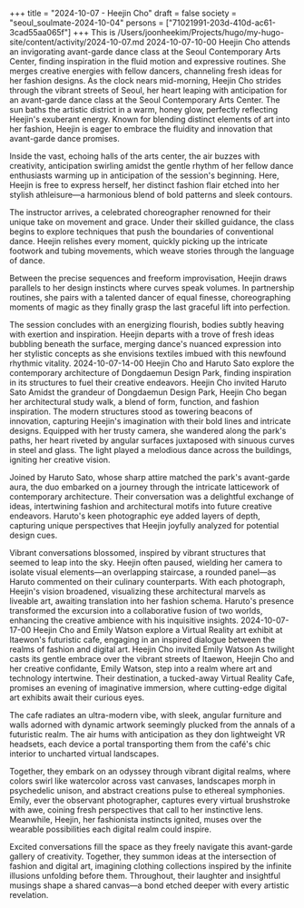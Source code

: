 +++
title = "2024-10-07 - Heejin Cho"
draft = false
society = "seoul_soulmate-2024-10-04"
persons = ["71021991-203d-410d-ac61-3cad55aa065f"]
+++
This is /Users/joonheekim/Projects/hugo/my-hugo-site/content/activity/2024-10-07.md
2024-10-07-10-00
Heejin Cho attends an invigorating avant-garde dance class at the Seoul Contemporary Arts Center, finding inspiration in the fluid motion and expressive routines. She merges creative energies with fellow dancers, channeling fresh ideas for her fashion designs.
As the clock nears mid-morning, Heejin Cho strides through the vibrant streets of Seoul, her heart leaping with anticipation for an avant-garde dance class at the Seoul Contemporary Arts Center. The sun baths the artistic district in a warm, honey glow, perfectly reflecting Heejin's exuberant energy. Known for blending distinct elements of art into her fashion, Heejin is eager to embrace the fluidity and innovation that avant-garde dance promises.

Inside the vast, echoing halls of the arts center, the air buzzes with creativity, anticipation swirling amidst the gentle rhythm of her fellow dance enthusiasts warming up in anticipation of the session's beginning. Here, Heejin is free to express herself, her distinct fashion flair etched into her stylish athleisure—a harmonious blend of bold patterns and sleek contours.

The instructor arrives, a celebrated choreographer renowned for their unique take on movement and grace. Under their skilled guidance, the class begins to explore techniques that push the boundaries of conventional dance. Heejin relishes every moment, quickly picking up the intricate footwork and tubing movements, which weave stories through the language of dance.

Between the precise sequences and freeform improvisation, Heejin draws parallels to her design instincts where curves speak volumes. In partnership routines, she pairs with a talented dancer of equal finesse, choreographing moments of magic as they finally grasp the last graceful lift into perfection.

The session concludes with an energizing flourish, bodies subtly heaving with exertion and inspiration. Heejin departs with a trove of fresh ideas bubbling beneath the surface, merging dance's nuanced expression into her stylistic concepts as she envisions textiles imbued with this newfound rhythmic vitality.
2024-10-07-14-00
Heejin Cho and Haruto Sato explore the contemporary architecture of Dongdaemun Design Park, finding inspiration in its structures to fuel their creative endeavors.
Heejin Cho invited Haruto Sato
Amidst the grandeur of Dongdaemun Design Park, Heejin Cho began her architectural study walk, a blend of form, function, and fashion inspiration. The modern structures stood as towering beacons of innovation, capturing Heejin's imagination with their bold lines and intricate designs. Equipped with her trusty camera, she wandered along the park's paths, her heart riveted by angular surfaces juxtaposed with sinuous curves in steel and glass. The light played a melodious dance across the buildings, igniting her creative vision.

Joined by Haruto Sato, whose sharp attire matched the park's avant-garde aura, the duo embarked on a journey through the intricate latticework of contemporary architecture. Their conversation was a delightful exchange of ideas, intertwining fashion and architectural motifs into future creative endeavors. Haruto's keen photographic eye added layers of depth, capturing unique perspectives that Heejin joyfully analyzed for potential design cues.

Vibrant conversations blossomed, inspired by vibrant structures that seemed to leap into the sky. Heejin often paused, wielding her camera to isolate visual elements—an overlapping staircase, a rounded panel—as Haruto commented on their culinary counterparts. With each photograph, Heejin's vision broadened, visualizing these architectural marvels as liveable art, awaiting translation into her fashion schema. Haruto's presence transformed the excursion into a collaborative fusion of two worlds, enhancing the creative ambience with his inquisitive insights.
2024-10-07-17-00
Heejin Cho and Emily Watson explore a Virtual Reality art exhibit at Itaewon's futuristic cafe, engaging in an inspired dialogue between the realms of fashion and digital art.
Heejin Cho invited Emily Watson
As twilight casts its gentle embrace over the vibrant streets of Itaewon, Heejin Cho and her creative confidante, Emily Watson, step into a realm where art and technology intertwine. Their destination, a tucked-away Virtual Reality Cafe, promises an evening of imaginative immersion, where cutting-edge digital art exhibits await their curious eyes.

The cafe radiates an ultra-modern vibe, with sleek, angular furniture and walls adorned with dynamic artwork seemingly plucked from the annals of a futuristic realm. The air hums with anticipation as they don lightweight VR headsets, each device a portal transporting them from the café's chic interior to uncharted virtual landscapes.

Together, they embark on an odyssey through vibrant digital realms, where colors swirl like watercolor across vast canvases, landscapes morph in psychedelic unison, and abstract creations pulse to ethereal symphonies. Emily, ever the observant photographer, captures every virtual brushstroke with awe, coining fresh perspectives that call to her instinctive lens. Meanwhile, Heejin, her fashionista instincts ignited, muses over the wearable possibilities each digital realm could inspire.

Excited conversations fill the space as they freely navigate this avant-garde gallery of creativity. Together, they summon ideas at the intersection of fashion and digital art, imagining clothing collections inspired by the infinite illusions unfolding before them. Throughout, their laughter and insightful musings shape a shared canvas—a bond etched deeper with every artistic revelation.
